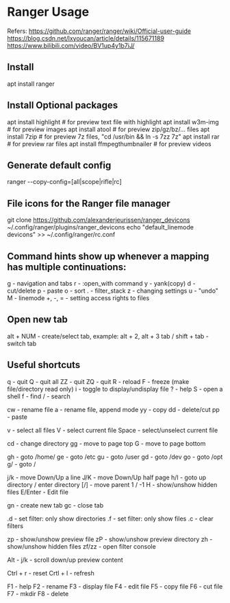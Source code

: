 # Ranger Usage

Refers:
  https://github.com/ranger/ranger/wiki/Official-user-guide
  https://blog.csdn.net/lxyoucan/article/details/115671189
  https://www.bilibili.com/video/BV1up4y1b7iJ/

## Install
apt install ranger

## Install Optional packages
apt install highlight   # for preview text file with highlight
apt install w3m-img     # for preview images
apt install atool       # for preview zip/gz/bz/... files
apt install 7zip        # for preview 7z files, "cd /usr/bin && ln -s 7zz 7z"
apt install rar         # for preview rar files
apt install ffmpegthumbnailer   # for preview videos

## Generate default config
ranger --copy-config=[all|scope|rifle|rc]

## File icons for the Ranger file manager
git clone https://github.com/alexanderjeurissen/ranger_devicons ~/.config/ranger/plugins/ranger_devicons
echo "default_linemode devicons" >> ~/.config/ranger/rc.conf

## Command hints show up whenever a mapping has multiple continuations:
g           -  navigation and tabs
r           -  :open_with command
y           -  yank(copy)
d           -  cut/delete
p           -  paste
o           -  sort
.           -  filter_stack
z           -  changing settings
u           -  "undo"
M           -  linemode
+, -, =     -  setting access rights to files

## Open new tab
alt + NUM           - create/select tab, example: alt + 2, alt + 3
tab / shift + tab   - switch tab

## Useful shortcuts
q       - quit
Q       - quit all
ZZ      - quit
ZQ      - quit
R       - reload
F       - freeze (make file/directory read only)
i       - toggle to display/undisplay file
?       - help
S       - open a shell
f       - find
/       - search

cw      - rename file
a       - rename file, append mode
yy      - copy
dd      - delete/cut
pp      - paste

v       - select all files
V       - select current file
Space   - select/unselect current file

cd      - change directory
gg      - move to page top
G       - move to page bottom

gh      - goto /home/<USER>
ge      - goto /etc
gu      - goto /user
gd      - goto /dev
go      - goto /opt
g/      - goto /

j/k     - move Down/Up a line
J/K     - move Down/Up half page
h/l     - goto up directory / enter directory
[/]     - move parent 1 / -1
H       - show/unshow hidden files
E/Enter - Edit file

gn      - create new tab
gc      - close tab

.d      - set filter: only show directories
.f      - set filter: only show files
.c      - clear filters

zp      - show/unshow preview file
zP      - show/unshow preview directory
zh      - show/unshow hidden files
zf/zz   - open filter console

Alt - j/k   - scroll down/up preview content

Ctrl + r    - reset
Crtl + l    - refresh

F1      - help
F2      - rename
F3      - display file
F4      - edit file
F5      - copy file
F6      - cut file
F7      - mkdir
F8      - delete
